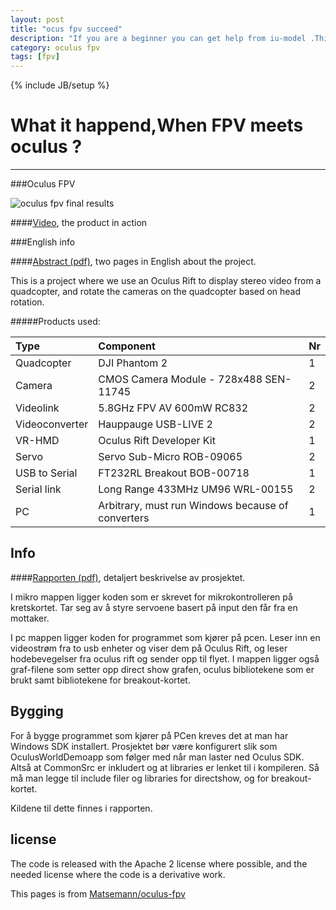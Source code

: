 ```yaml
---
layout: post
title: "ocus fpv succeed"
description: "If you are a beginner you can get help from iu-model .This is a manual for beginner by iu model.It shows flying basics   and how to buy.It includes basics of areodynamics,wing location,airfoil,wing area,dihedral,wingthickness,etc."
category: oculus fpv 
tags: [fpv]
---
```

{% include JB/setup %}
# What it happend,When FPV meets oculus ?
---
###Oculus FPV

![oculus fpv final results](http://i.imgur.com/osixqZ6.gif)

####[Video](https://www.youtube.com/watch?v=ANSjwWomIJ8), the product in action

###English info

####[Abstract (pdf)](https://github.com/Matsemann/oculus-fpv/raw/master/abstract.pdf), two pages in English about the project.


This is a project where we use an Oculus Rift to display stereo video from a quadcopter, and rotate the cameras on the quadcopter based on head rotation.


#####Products used:

**Type** | **Component** | **Nr**
:---------|:---------------|:---------
Quadcopter | DJI Phantom 2 | 1
Camera | CMOS Camera Module - 728x488 SEN-11745 | 2
Videolink | 5.8GHz FPV AV 600mW RC832 | 2
Videoconverter | Hauppauge USB-LIVE 2 | 2
VR-HMD | Oculus Rift Developer Kit | 1
Servo | Servo Sub-Micro ROB-09065 | 2
USB to Serial | FT232RL Breakout BOB-00718 | 1
Serial link | Long Range 433MHz UM96 WRL-00155 | 2
PC | Arbitrary, must run Windows because of converters | 1


Info
----

####[Rapporten (pdf)](https://github.com/Matsemann/oculus-fpv/raw/master/prosjektrapport.pdf), detaljert beskrivelse av prosjektet.

I mikro mappen ligger koden som er skrevet for mikrokontrolleren på kretskortet. Tar seg av å styre servoene basert på input den får fra en mottaker.

I pc mappen ligger koden for programmet som kjører på pcen. Leser inn en videostrøm fra to usb enheter og viser dem på Oculus Rift, og leser hodebevegelser fra oculus rift og sender opp til flyet. I mappen ligger også graf-filene som setter opp direct show grafen, oculus bibliotekene som er brukt samt bibliotekene for breakout-kortet.

Bygging
-------
For å bygge programmet som kjører på PCen kreves det at man har Windows SDK installert. Prosjektet bør være konfigurert slik som OculusWorldDemoapp som følger med når man laster ned Oculus SDK. Altså at CommonSrc er inkludert og at libraries er lenket til i kompileren. Så må man legge til include filer og libraries for directshow, og for breakout-kortet.

Kildene til dette finnes i rapporten.


license
-------
The code is released with the Apache 2 license where possible, and the needed license where the code is a derivative work.

This pages is from [Matsemann/oculus-fpv](https://github.com/Matsemann/oculus-fpv)
